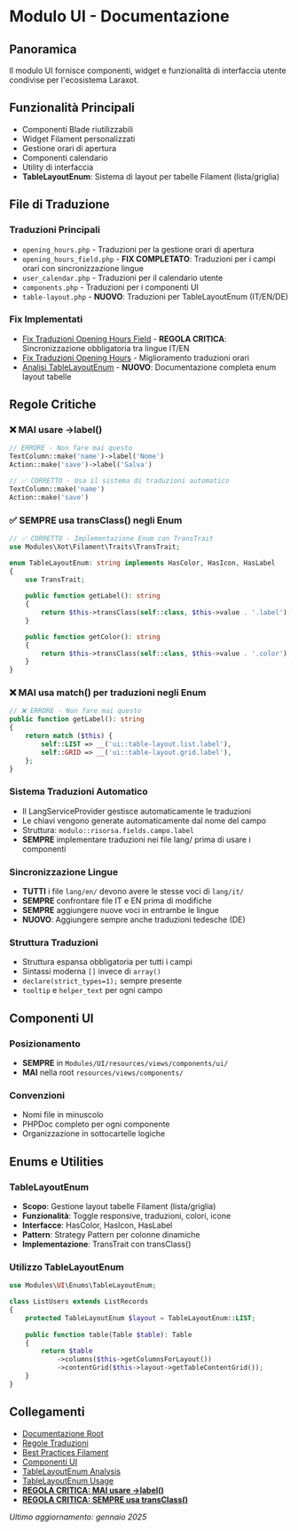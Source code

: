 # Modulo UI - Documentazione

## Panoramica
Il modulo UI fornisce componenti, widget e funzionalità di interfaccia utente condivise per l'ecosistema Laraxot.

## Funzionalità Principali
- Componenti Blade riutilizzabili
- Widget Filament personalizzati
- Gestione orari di apertura
- Componenti calendario
- Utility di interfaccia
- **TableLayoutEnum**: Sistema di layout per tabelle Filament (lista/griglia)

## File di Traduzione

### Traduzioni Principali
- `opening_hours.php` - Traduzioni per la gestione orari di apertura
- `opening_hours_field.php` - **FIX COMPLETATO**: Traduzioni per i campi orari con sincronizzazione lingue
- `user_calendar.php` - Traduzioni per il calendario utente
- `components.php` - Traduzioni per i componenti UI
- `table-layout.php` - **NUOVO**: Traduzioni per TableLayoutEnum (IT/EN/DE)

### Fix Implementati
- [Fix Traduzioni Opening Hours Field](opening_hours_translation_fix.md) - **REGOLA CRITICA**: Sincronizzazione obbligatoria tra lingue IT/EN
- [Fix Traduzioni Opening Hours](opening_hours_translation_improvement.md) - Miglioramento traduzioni orari
- [Analisi TableLayoutEnum](table_layout_enum_analysis.md) - **NUOVO**: Documentazione completa enum layout tabelle

## Regole Critiche

### ❌ MAI usare ->label()
```php
// ERRORE - Non fare mai questo
TextColumn::make('name')->label('Nome')
Action::make('save')->label('Salva')

// ✅ CORRETTO - Usa il sistema di traduzioni automatico
TextColumn::make('name')
Action::make('save')
```

### ✅ SEMPRE usa transClass() negli Enum
```php
// ✅ CORRETTO - Implementazione Enum con TransTrait
use Modules\Xot\Filament\Traits\TransTrait;

enum TableLayoutEnum: string implements HasColor, HasIcon, HasLabel
{
    use TransTrait;
    
    public function getLabel(): string
    {
        return $this->transClass(self::class, $this->value . '.label');
    }

    public function getColor(): string
    {
        return $this->transClass(self::class, $this->value . '.color');
    }
}
```

### ❌ MAI usa match() per traduzioni negli Enum
```php
// ❌ ERRORE - Non fare mai questo
public function getLabel(): string
{
    return match ($this) {
        self::LIST => __('ui::table-layout.list.label'),
        self::GRID => __('ui::table-layout.grid.label'),
    };
}
```

### Sistema Traduzioni Automatico
- Il LangServiceProvider gestisce automaticamente le traduzioni
- Le chiavi vengono generate automaticamente dal nome del campo
- Struttura: `modulo::risorsa.fields.campo.label`
- **SEMPRE** implementare traduzioni nei file lang/ prima di usare i componenti

### Sincronizzazione Lingue
- **TUTTI** i file `lang/en/` devono avere le stesse voci di `lang/it/`
- **SEMPRE** confrontare file IT e EN prima di modifiche
- **SEMPRE** aggiungere nuove voci in entrambe le lingue
- **NUOVO**: Aggiungere sempre anche traduzioni tedesche (DE)

### Struttura Traduzioni
- Struttura espansa obbligatoria per tutti i campi
- Sintassi moderna `[]` invece di `array()`
- `declare(strict_types=1);` sempre presente
- `tooltip` e `helper_text` per ogni campo

## Componenti UI

### Posizionamento
- **SEMPRE** in `Modules/UI/resources/views/components/ui/`
- **MAI** nella root `resources/views/components/`

### Convenzioni
- Nomi file in minuscolo
- PHPDoc completo per ogni componente
- Organizzazione in sottocartelle logiche

## Enums e Utilities

### TableLayoutEnum
- **Scopo**: Gestione layout tabelle Filament (lista/griglia)
- **Funzionalità**: Toggle responsive, traduzioni, colori, icone
- **Interfacce**: HasColor, HasIcon, HasLabel
- **Pattern**: Strategy Pattern per colonne dinamiche
- **Implementazione**: TransTrait con transClass()

### Utilizzo TableLayoutEnum
```php
use Modules\UI\Enums\TableLayoutEnum;

class ListUsers extends ListRecords
{
    protected TableLayoutEnum $layout = TableLayoutEnum::LIST;
    
    public function table(Table $table): Table
    {
        return $table
            ->columns($this->getColumnsForLayout())
            ->contentGrid($this->layout->getTableContentGrid());
    }
}
```

## Collegamenti

- [Documentazione Root](../../../docs/translation_standards_links.md)
- [Regole Traduzioni](translation_rules.md)
- [Best Practices Filament](filament_best_practices.md)
- [Componenti UI](components.md)
- [TableLayoutEnum Analysis](table_layout_enum_analysis.md)
- [TableLayoutEnum Usage](table-layout-enum-usage.md)
- **[REGOLA CRITICA: MAI usare ->label()](never_use_label_rule.md)**
- **[REGOLA CRITICA: SEMPRE usa transClass()](transclass_rule.md)**

*Ultimo aggiornamento: gennaio 2025* 
